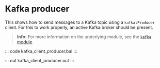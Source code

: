 # Kafka producer

This shows how to send messages to a Kafka topic using a `kafka:Producer` client. For this to work properly, an active Kafka broker should be present.

>**Info:** For more information on the underlying module, see the [`kafka` module](https://lib.ballerina.io/ballerinax/kafka/latest).

::: code kafka_client_producer.bal :::

::: out kafka_client_producer.out :::
